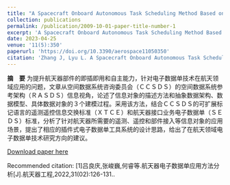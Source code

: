```yaml
---
title: "A Spacecraft Onboard Autonomous Task Scheduling Method Based on Hierarchical Task Network-Timeline"
collection: publications
permalink: /publication/2009-10-01-paper-title-number-1
excerpt: 'A Spacecraft Onboard Autonomous Task Scheduling Method Based on Hierarchical Task Network-Timeline'
date: 2023-04-25
venue: '11(5):350'
paperurl: 'https://doi.org/10.3390/aerospace11050350'
citation: 'Zhang J, Lyu L. A Spacecraft Onboard Autonomous Task Scheduling Method Based on Hierarchical Task Network-Timeline. [J]Aerospace. 2024; 11(5):350. https://doi.org/10.3390/aerospace11050350'
---
```

**摘　要**  为提升航天器部件的即插即用和自主能力，针对电子数据单技术在航天领域应用的问题，文章从空间数据系统咨询委员会（ＣＣＳＤＳ）的空间数据系统参考架构（ＲＡＳＤＳ）信息视角，论述了信息对象的描述方法和抽象数据架构、数据模型、具体数据对象的３个建模过程。采用该方法，结合ＣＣＳＤＳ的可扩展标记语言的遥测遥控信息交换标准（ＸＴＣＥ）和航天器接口业务电子数据单（ＳＥＤＳ）标准，分析了针对航天器所需要的遥测、遥控和部件接入等信息对象的应用场景，提出了相应的插件式电子数据单工具系统的设计思路，给出了在航天领域电子数据单技术研究方向的建议。

[Download paper here](http://kfzjw008.github.io/files/航天器电子数据单应用方法分析-学生一作.pdf)

Recommended citation: [1]吕良庆,张峻巍,何睿等.航天器电子数据单应用方法分析[J].航天器工程,2022,31(02):126-131..